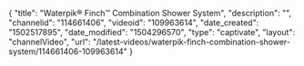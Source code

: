 {
    "title": "Waterpik&reg; Finch&trade; Combination Shower System",
    "description": "",
    "channelid": "114661406",
    "videoid": "109963614",
    "date_created": "1502517895",
    "date_modified": "1504296570",
    "type": "captivate",
    "layout": "channelVideo",
    "url": "\/latest-videos\/waterpik-finch-combination-shower-system\/114661406-109963614"
}